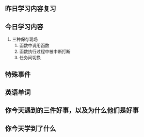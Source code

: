 ## 昨日学习内容复习
## 今日学习内容
1. 三种保存现场
	1. 函数中调用函数
	2. 函数执行过程中被中断打断
	3. 任务间切换
## 特殊事件
## 英语单词
## 你今天遇到的三件好事，以及为什么他们是好事
## 你今天学到了什么